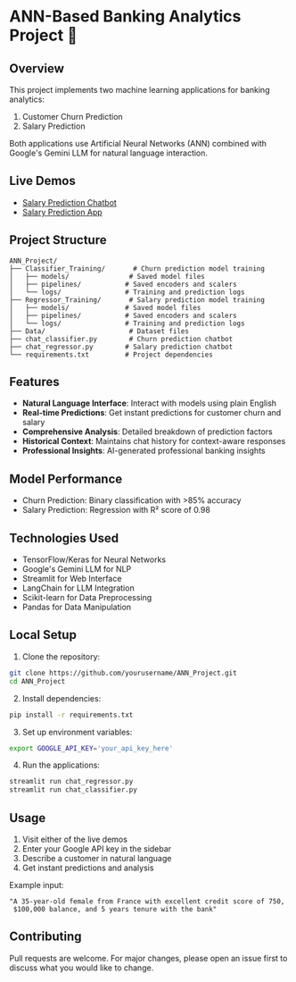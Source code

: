 # ANN-Based Banking Analytics Project 🏦

## Overview
This project implements two machine learning applications for banking analytics:
1. Customer Churn Prediction
2. Salary Prediction

Both applications use Artificial Neural Networks (ANN) combined with Google's Gemini LLM for natural language interaction.

## Live Demos
- [Salary Prediction Chatbot](https://ann-project-chatbot-by-muhammad-umar-2318.streamlit.app)
- [Salary Prediction App](https://ann-project-by-muhammad-umar.streamlit.app)

## Project Structure
```
ANN_Project/
├── Classifier_Training/       # Churn prediction model training
│   ├── models/               # Saved model files
│   ├── pipelines/           # Saved encoders and scalers
│   └── logs/                # Training and prediction logs
├── Regressor_Training/       # Salary prediction model training
│   ├── models/              # Saved model files
│   ├── pipelines/           # Saved encoders and scalers
│   └── logs/                # Training and prediction logs
├── Data/                     # Dataset files
├── chat_classifier.py        # Churn prediction chatbot
├── chat_regressor.py        # Salary prediction chatbot
└── requirements.txt         # Project dependencies
```

## Features
- **Natural Language Interface**: Interact with models using plain English
- **Real-time Predictions**: Get instant predictions for customer churn and salary
- **Comprehensive Analysis**: Detailed breakdown of prediction factors
- **Historical Context**: Maintains chat history for context-aware responses
- **Professional Insights**: AI-generated professional banking insights

## Model Performance
- Churn Prediction: Binary classification with >85% accuracy
- Salary Prediction: Regression with R² score of 0.98

## Technologies Used
- TensorFlow/Keras for Neural Networks
- Google's Gemini LLM for NLP
- Streamlit for Web Interface
- LangChain for LLM Integration
- Scikit-learn for Data Preprocessing
- Pandas for Data Manipulation

## Local Setup
1. Clone the repository:
```bash
git clone https://github.com/yourusername/ANN_Project.git
cd ANN_Project
```

2. Install dependencies:
```bash
pip install -r requirements.txt
```

3. Set up environment variables:
```bash
export GOOGLE_API_KEY='your_api_key_here'
```

4. Run the applications:
```bash
streamlit run chat_regressor.py
streamlit run chat_classifier.py
```

## Usage
1. Visit either of the live demos
2. Enter your Google API key in the sidebar
3. Describe a customer in natural language
4. Get instant predictions and analysis

Example input:
```text
"A 35-year-old female from France with excellent credit score of 750, 
 $100,000 balance, and 5 years tenure with the bank"
```

## Contributing
Pull requests are welcome. For major changes, please open an issue first to discuss what you would like to change.

##